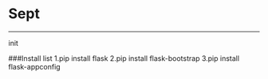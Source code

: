 # Sept
---
init

###Install list
1.pip install flask
2.pip install flask-bootstrap
3.pip install flask-appconfig